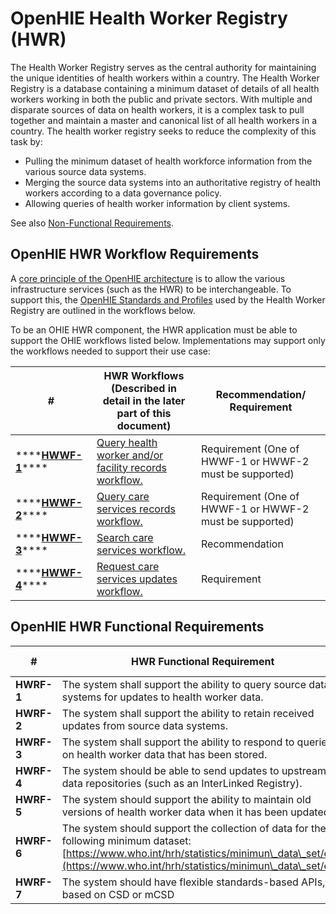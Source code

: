 # OpenHIE Health Worker Registry (HWR)

The Health Worker Registry serves as the central authority for maintaining the unique identities of health workers within a country. The Health Worker Registry is a database containing a minimum dataset of details of all health workers working in both the public and private sectors. With multiple and disparate sources of data on health workers, it is a complex task to pull together and maintain a master and canonical list of all health workers in a country. The health worker registry seeks to reduce the complexity of this task by:

* Pulling the minimum dataset of health workforce information from the various source data systems.&#x20;
* Merging the source data systems into an authoritative registry of health workers according to a data governance policy.&#x20;
* Allowing queries of health worker information by client systems.

See also [Non-Functional Requirements](non-functional-requirements.md).

## **OpenHIE HWR Workflow Requirements**

A [core principle of the OpenHIE architecture](https://wiki.ohie.org/display/resources/Architectural+Principals) is to allow the various infrastructure services (such as the HWR) to be interchangeable. To support this, the [OpenHIE Standards and Profiles](https://wiki.ohie.org/display/documents/OpenHIE+Standards+and+Profiles) used by the Health Worker Registry are outlined in the workflows below.

To be an OHIE HWR component, the HWR application must be able to support the OHIE workflows listed below. Implementations may support only the workflows needed to support their use case:

| #                                                                                                                             | **HWR Workflows (Described in detail in the later part of this document)**                                                                               | **Recommendation/ Requirement**                         |
| ----------------------------------------------------------------------------------------------------------------------------- | -------------------------------------------------------------------------------------------------------------------------------------------------------- | ------------------------------------------------------- |
| \*\*\*\*[**HWWF-1**](../introduction/care-services-discovery/query-health-worker-and-or-facility-records-workflow.md)\*\*\*\* | [Query health worker and/or facility records workflow.](../introduction/care-services-discovery/query-health-worker-and-or-facility-records-workflow.md) | Requirement (One of HWWF-1 or HWWF-2 must be supported) |
| \*\*\*\*[**HWWF-2**](../introduction/care-services-discovery/query-care-services-records-workflow.md)\*\*\*\*                 | [Query care services records workflow.](../introduction/care-services-discovery/query-care-services-records-workflow.md)                                 | Requirement (One of HWWF-1 or HWWF-2 must be supported) |
| \*\*\*\*[**HWWF-3**](../introduction/care-services-discovery/search-care-services-workflow.md)\*\*\*\*                        | [Search care services workflow.](../introduction/care-services-discovery/search-care-services-workflow.md)                                               | Recommendation                                          |
| \*\*\*\*[**HWWF-4**](../introduction/care-services-discovery/request-care-services-updates-workflow.md)\*\*\*\*               | [Request care services updates workflow.](../introduction/care-services-discovery/request-care-services-updates-workflow.md)                             | Requirement                                             |

## **OpenHIE HWR Functional Requirements**

| **#**      | **HWR Functional Requirement**                                                                                                                                                                             | **Recommendation/ Requirement** |
| ---------- | ---------------------------------------------------------------------------------------------------------------------------------------------------------------------------------------------------------- | ------------------------------- |
| **HWRF-1** | The system shall support the ability to query source data systems for updates to health worker data.                                                                                                       | Required                        |
| **HWRF-2** | The system shall support the ability to retain received updates from source data systems.                                                                                                                  | Required                        |
| **HWRF-3** | The system shall support the ability to respond to queries on health worker data that has been stored.                                                                                                     | Required                        |
| **HWRF-4** | The system should be able to send updates to upstream data repositories (such as an InterLinked Registry).                                                                                                 | Recommended                     |
| **HWRF-5** | The system should support the ability to maintain old versions of health worker data when it has been updated.                                                                                             | Recommended                     |
| **HWRF-6** | The system should support the collection of data for the following minimum dataset: [https://www.who.int/hrh/statistics/minimun\_data\_set/en/](https://www.who.int/hrh/statistics/minimun\_data\_set/en/) | Recommended                     |
| **HWRF-7** | The system should have flexible standards-based APIs, based on CSD or mCSD                                                                                                                                 | Required                        |
